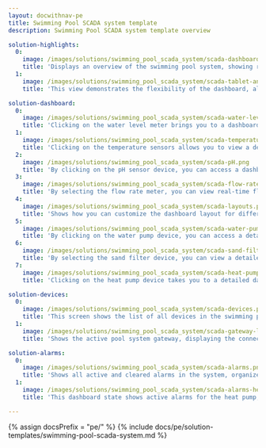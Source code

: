```yaml
---
layout: docwithnav-pe
title: Swimming Pool SCADA system template
description: Swimming Pool SCADA system template overview

solution-highlights:
  0:
    image: /images/solutions/swimming_pool_scada_system/scada-dashboard.png
    title: 'Displays an overview of the swimming pool system, showing real-time data for pool temperature, outdoor temperature, and water levels. Clicking on different devices provides detailed metrics and controls for each component.'
  1:
    image: /images/solutions/swimming_pool_scada_system/scada-tablet-and-mobile.png
    title: 'This view demonstrates the flexibility of the dashboard, allowing you to manage and monitor the swimming pool SCADA system across different devices, including tablets and smartphones.'

solution-dashboard:
  0:
    image: /images/solutions/swimming_pool_scada_system/scada-water-level.png
    title: 'Clicking on the water level meter brings you to a dashboard state that visualizes real-time water level data, showing trends over time to ensure optimal water levels are maintained.'
  1:
    image: /images/solutions/swimming_pool_scada_system/scada-temperature.png
    title: 'Clicking on the temperature sensors allows you to view a detailed dashboard state with real-time pool and outdoor temperature data, along with the target temperature, enabling efficient temperature control.'
  2:
    image: /images/solutions/swimming_pool_scada_system/scada-pH.png
    title: 'By clicking on the pH sensor device, you can access a dashboard state that displays real-time pH level data, helping you ensure water quality is maintained within optimal ranges.'
  3:
    image: /images/solutions/swimming_pool_scada_system/scada-flow-rate.png
    title: 'By selecting the flow rate meter, you can view real-time flow rate data to ensure optimal water circulation through the system.'
  4:
    image: /images/solutions/swimming_pool_scada_system/scada-layouts.png
    title: 'Shows how you can customize the dashboard layout for different devices, like desktops, tablets, and mobile phones, ensuring a responsive design across all screen sizes.'
  5:
    image: /images/solutions/swimming_pool_scada_system/scada-water-pump-state.png
    title: 'By clicking on the water pump device, you can access a detailed dashboard state showing real-time metrics such as flow rate, rotation speed, power consumption, and vibration, along with the pump operational status and any active alarms.'
  6:
    image: /images/solutions/swimming_pool_scada_system/scada-sand-filter-state.png
    title: 'By selecting the sand filter device, you can view a detailed dashboard state showing real-time metrics such as rotation speed, flow rate, vibration, and pressure, along with the filter current operational status.'
  7:
    image: /images/solutions/swimming_pool_scada_system/scada-heat-pump-state.png
    title: 'Clicking on the heat pump device takes you to a detailed dashboard state where you can view key metrics like rotation speed, power consumption, temperature, and compressor pressure, along with any active alarms.'

solution-devices:
  0:
    image: /images/solutions/swimming_pool_scada_system/scada-devices.png
    title: 'This screen shows the list of all devices in the swimming pool SCADA system. You can click on each device to view detailed information, including its status and related metrics.'
  1:
    image: /images/solutions/swimming_pool_scada_system/scada-gateway-list.png
    title: 'Shows the active pool system gateway, displaying the connected devices and their status.'

solution-alarms:
  0:
    image: /images/solutions/swimming_pool_scada_system/scada-alarms.png
    title: 'Shows all active and cleared alarms in the system, organized by the originating device, such as the heat pump and sand filter, and their respective alarm types and severities.'
  1:
    image: /images/solutions/swimming_pool_scada_system/scada-alarms-heat-pump-state.png
    title: 'This dashboard state shows active alarms for the heat pump, with details on rotation speed and power consumption warnings. Clicking on the heat pump device reveals its operational data alongside the alarms.'

---
```


{% assign docsPrefix = "pe/" %}
{% include docs/pe/solution-templates/swimming-pool-scada-system.md %}